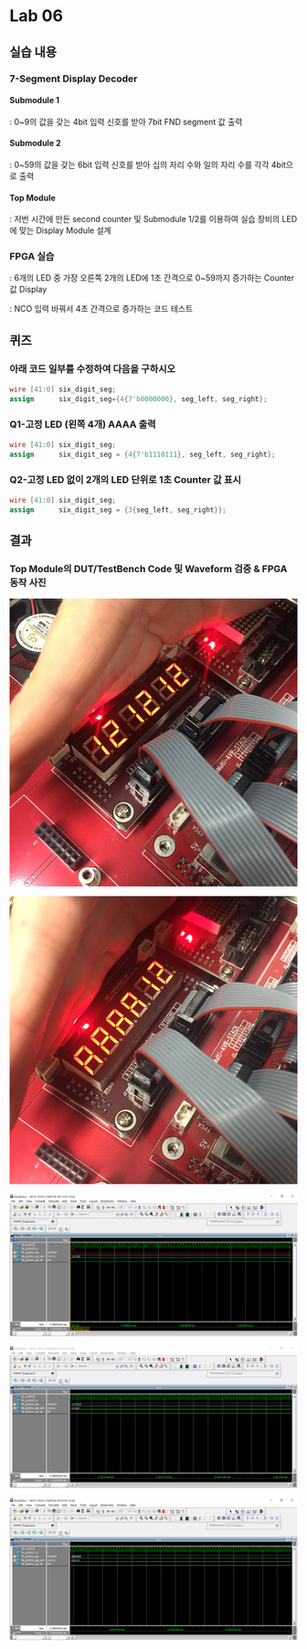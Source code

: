 # Lab 06

## 실습 내용

### **7-Segment Display Decoder**

#### **Submodule 1**
: 0~9의 값을 갖는 4bit 입력 신호를 받아 7bit FND segment 값 출력

#### **Submodule 2**
: 0~59의 값을 갖는 6bit 입력 신호를 받아 십의 자리 수와 일의 자리 수를 각각 4bit으로 출력

#### **Top Module**
: 저번 시간에 만든 second counter 및 Submodule 1/2를 이용하여 실습 장비의 LED에 맞는 Display Module 설계

### FPGA 실습
: 6개의 LED 중 가장 오른쪽 2개의 LED에 1초 간격으로 0~59까지 증가하는 Counter 값 Display

: NCO 입력 바꿔서 4초 간격으로 증가하는 코드 테스트

## 퀴즈

### 아래 코드 일부를 수정하여 다음을 구하시오

```verilog
wire [41:0] six_digit_seg;
assign	    six_digit_seg={4{7'b0000000}, seg_left, seg_right};
```

### Q1-고정 LED (왼쪽 4개) AAAA 출력

```verilog
wire [41:0] six_digit_seg;
assign      six_digit_seg = {4{7'b1110111}, seg_left, seg_right};
```

### Q2-고정 LED 없이 2개의 LED 단위로 1초 Counter 값 표시

```verilog
wire [41:0] six_digit_seg;
assign      six_digit_seg = {3{seg_left, seg_right}};
```

## 결과

### **Top Module의 DUT/TestBench Code 및 Waveform 검증 & FPGA 동작 사진**

![](https://github.com/Chayejin0428/LogicDesign/blob/master/practice06/figs/KakaoTalk_20191104_191035101_01.jpg)

![](https://github.com/Chayejin0428/LogicDesign/blob/master/practice06/figs/KakaoTalk_20191104_191035101_02.jpg)

![](https://github.com/Chayejin0428/LogicDesign/blob/master/practice06/figs/practice06-wave(1).PNG)

![](https://github.com/Chayejin0428/LogicDesign/blob/master/practice06/figs/practice06-wave(2).PNG)

![](https://github.com/Chayejin0428/LogicDesign/blob/master/practice06/figs/practice06-wave(3).PNG)
